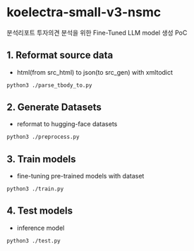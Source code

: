 # koelectra-small-v3-nsmc
분석리포트 투자의견 분석을 위한 Fine-Tuned LLM model 생성 PoC


## 1. Reformat source data
- html(from src_html) to json(to src_gen) with xmltodict
``` bash
python3 ./parse_tbody_to.py
```

## 2. Generate Datasets
- reformat to hugging-face datasets
``` bash
python3 ./preprocess.py
```

## 3. Train models
- fine-tuning pre-trained models with dataset
``` bash
python3 ./train.py
```

## 4. Test models
- inference model
``` bash
python3 ./test.py
```